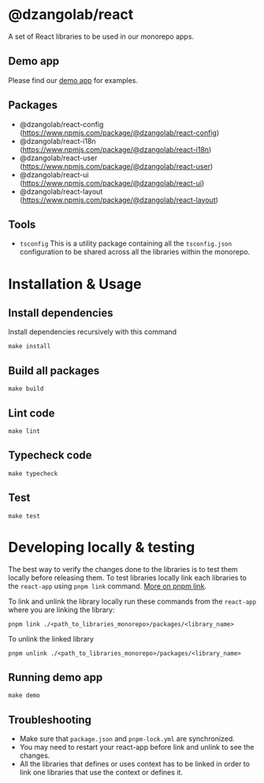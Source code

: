 # @dzangolab/react
A set of React libraries to be used in our monorepo apps.

## Demo app
Please find our [demo app](https://dzangolab.github.io/react/) for examples.

## Packages
  - @dzangolab/react-config (https://www.npmjs.com/package/@dzangolab/react-config)
  - @dzangolab/react-i18n (https://www.npmjs.com/package/@dzangolab/react-i18n)
  - @dzangolab/react-user (https://www.npmjs.com/package/@dzangolab/react-user)
  - @dzangolab/react-ui (https://www.npmjs.com/package/@dzangolab/react-ui)
  - @dzangolab/react-layout (https://www.npmjs.com/package/@dzangolab/react-layout)

## Tools
  - `tsconfig` This is a utility package containing all the `tsconfig.json` configuration to be shared across all the libraries within the monorepo.

# Installation & Usage
## Install dependencies
Install dependencies recursively with this command
```
make install
```

## Build all packages
```
make build
```

## Lint code
```
make lint
```

## Typecheck code
```
make typecheck
```

## Test
```
make test
```

# Developing locally & testing
The best way to verify the changes done to the libraries is to test them locally before releasing them. To test libraries locally link each libraries to the `react-app` using `pnpm link` command. [More on pnpm link](https://pnpm.io/cli/link).

To link and unlink the library locally run these commands from the `react-app` where you are linking the library:
```
pnpm link ./<path_to_libraries_monorepo>/packages/<library_name>
```

To unlink the linked library
```
pnpm unlink ./<path_to_libraries_monorepo>/packages/<library_name>
```

## Running demo app

```
make demo
```

## Troubleshooting
  - Make sure that `package.json` and `pnpm-lock.yml` are synchronized.
  - You may need to restart your react-app before link and unlink to see the changes.
  - All the libraries that defines or uses context has to be linked in order to link one libraries that use the context or defines it.
